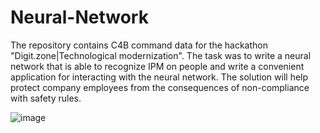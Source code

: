 # Neural-Network
The repository contains C4B command data for the hackathon "Digit.zone|Technological modernization". The task was to write a neural network that is able to recognize IPM on people and write a convenient application for interacting with the neural network. The solution will help protect company employees from the consequences of non-compliance with safety rules.

![image](https://user-images.githubusercontent.com/110538089/195405487-d01c17af-1822-463f-9847-78f77470c546.png)
